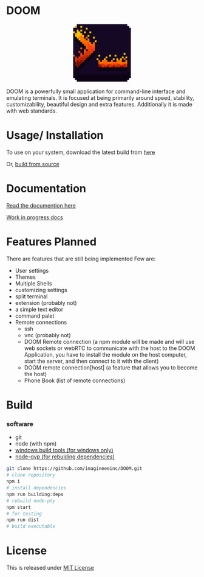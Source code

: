 # DOOM
<p align="center">
  <img src="build/icon.png" width="30%">
</p>
DOOM is a powerfully small application for command-line interface and emulating terminals.
It is focused at being primarily around speed, stability, customizability, beautiful design and extra features.
Additionally it is made with web standards.

# Usage/ Installation
To use on your system, download the latest build from [here](https://github.com/imagineeeinc/DOOM/releases/latest)

Or, [build from source](#Build)

# Documentation
[Read the documention here](https://github.com/imagineeeinc/DOOM/tree/main/docs)

[Work in progress docs](https://imagineee.gitbook.io/doom/)

# Features Planned
There are features that are still being implemented
Few are:
- User settings
- Themes
- Multiple Shells
- customizing settings
- split terminal
- extension (probably not)
- a simple text editor
- command palet
- Remote connections
  - ssh
  - vnc (probably not)
  - DOOM Remote connection (a npm module will be made and will use web sockets or webRTC to communicate with the host to the DOOM Application, you have to install the module on the host computer, start the server, and then connect to it with the client)
  - DOOM remote connection[host] (a feature that allows you to become the host)
  - Phone Book (list of remote connections)

# Build
### software
- git
- node (with npm)
- [windows build tools (for windows only)](https://github.com/felixrieseberg/windows-build-tools)
- [node-gyp (for rebulding dependencies)](https://github.com/nodejs/node-gyp)
```bash
git clone https://github.com/imagineeeinc/DOOM.git
# clone repository
npm i
# install dependencies
npm run building:deps
# rebuild node-pty
npm start
# for testing
npm run dist
# build executable
```
# License
This is released under [MIT License](https://github.com/imagineeeinc/DOOM/blob/main/LICENSE)
